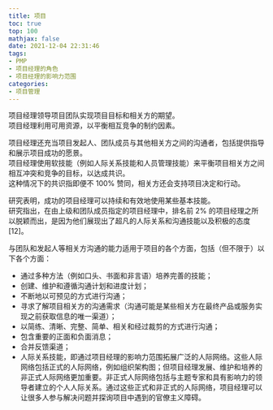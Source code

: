 ```yaml
---
title: 项目
toc: true
top: 100
mathjax: false
date: 2021-12-04 22:31:46
tags:
- PMP
- 项目经理的角色
- 项目经理的影响力范围
categories:
- 项目管理
---
```

项目经理领导项目团队实现项目目标和相关方的期望。  
项目经理利用可用资源，以平衡相互竞争的制约因素。

项目经理还充当项目发起人、团队成员与其他相关方之间的沟通者，包括提供指导和展示项目成功的愿景。  
项目经理使用软技能（例如人际关系技能和人员管理技能）来平衡项目相关方之间相互冲突和竞争的目标，以达成共识。  
这种情况下的共识指即便不 100% 赞同，相关方还会支持项目决定和行动。

研究表明，成功的项目经理可以持续和有效地使用某些基本技能。  
研究指出，在由上级和团队成员指定的项目经理中，排名前 2% 的项目经理之所以脱颖而出，是因为他们展现出了超凡的人际关系和沟通技能以及积极的态度 [12]。

与团队和发起人等相关方沟通的能力适用于项目的各个方面，包括（但不限于）以下各个方面：

- 通过多种方法（例如口头、书面和非言语）培养完善的技能；
- 创建、维护和遵循沟通计划和进度计划；
- 不断地以可预见的方式进行沟通；
- 寻求了解项目相关方的沟通需求（沟通可能是某些相关方在最终产品或服务实现之前获取信息的唯一渠道）；
- 以简练、清晰、完整、简单、相关和经过裁剪的方式进行沟通；
- 包含重要的正面和负面消息；
- 合并反馈渠道；
- 人际关系技能，即通过项目经理的影响力范围拓展广泛的人际网络。这些人际网络包括正式的人际网络，例如组织架构图；但项目经理发展、维护和培养的非正式人际网络更加重要。非正式人际网络包括与主题专家和具有影响力的领导者建立的个人人际关系。通过这些正式和非正式的人际网络，项目经理可以让很多人参与解决问题并探询项目中遇到的官僚主义障碍。
